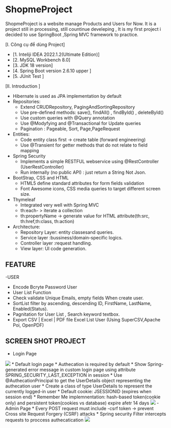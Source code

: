 # ShopmeProject
ShopmeProject is a website manage Products and Users for Now. It is a project still in processing, still countinue develeping , It is my first project i decided to use SpringBoot ,Spring MVC framework to practice.

[I. Công cụ để dùng Project]
- [1. Inteliji IDEA 2022.1.2(Ultimate Edition)]
- [2. MySQL Workbench 8.0]
- [3. JDK 18 version]
- [4. Spring Boot version 2.6.10 upper ]
- [5. JUnit Test ]


[II. Introduction ]
- Hibernate is used as JPA implementation by default
- Repositories:
  + Extend CRUDRepository, PagingAndSortingRepository
  + Use pre-defined methods: save(), findAll() , findById() , deleteById()
  + Use custom queries with @Query annotation
  + Use @Modyfying and @Transactional for Update queries
  + Pagination : Pageable, Sort, Page,PageRequest
- Entities: 
  + Code entity class first -> create table (forward engineering)
  + Use @Transient for getter methods that do not relate to field mapping
- Spring Security
  + Implements a simple RESTFUL webservice using @RestController (UserRestController)
  + Run internally (no public API) : just return a String Not Json.
- BootStrap, CSS and HTML
  + HTML5 define standard attributes for form fields validation
  + Font Awesome icons, CSS media queries to target different screen size.
- Thymeleaf
  + Integrated very well with Spring MVC
  + th:each- > iterate a collection
  + th:propertyName -> generate value for HTML attribute(th:src, th:href,th:class, th:action)
- Architecture: 
  + Repository Layer: entity classesand queries.
  + Service layer :bussiness/domain-specific logics.
  + Controller layer :request handling.
  + View layer: UI code generation.

## FEATURE
-USER
  * Encode Bcryte Password User
  * User List Function
  * Check validate Unique Emails, empty fields When create user.
  * SortList filter by ascending, descending ID, FirstName, LastName, Enabled(Status).
  * Pagnitation for User List , Search keyword textbox.
  * Export CSV | Excel | PDF  file Excel List User (Using SuperCSV,Apache Poi, OpenPDF) 
  
  
  
  ## SCREEN SHOT PROJECT
  - Login Page
  <img src="https://user-images.githubusercontent.com/86512368/189934378-c622bd86-3376-4fd1-85d8-ea5026d88bf2.png" >
  * Default login page
  * Authecation is required by default
  * Show Spring-generated error message in custom login page using attribute SPRING_SECURITY_LAST_EXCEPTION in session
  * Use @AuthecationPrincipal to get the UserDetails object representing the authecation user
  * Create a class of type UserDetails to represent the currently logged-in user
  * Default cookie: JSESSIONID (expires when session end)
  * Remember Me implemnentation: hash-based token(cookie only) and persistent token(cookies vs database) expire afetr 14 days
  
  <img src="https://user-images.githubusercontent.com/86512368/189726097-9fb4c15b-c48d-49b8-bc79-50f918ee75fa.png" >
  - Admin Page
  *  Every POST request must include -csrf token -> prevent Cross site Request  Forgery (CSRF) attacks
  *  Spring security Filter intercepts requests to proccess authecatication
  <img src="https://user-images.githubusercontent.com/86512368/190321422-33e7d08c-4ba3-4074-a65d-9c7893b78667.png" >
 

